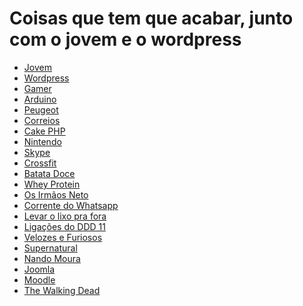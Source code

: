 # Coisas que tem que acabar, junto com o jovem e o wordpress

* [Jovem](https://desciclopedia.org/wiki/Adolescência)
* [Wordpress](https://wordpress.com)
* [Gamer](https://desciclopedia.org/wiki/Gamer)
* [Arduino](https://www.arduino.cc)
* [Peugeot](https://dicascarrosusados.com/5-razoes-para-nao-comprar-peugeot-206/) 
* [Correios](https://dicascarrosusados.com/5-razoes-para-nao-comprar-peugeot-206/)
* [Cake PHP](https://cakephp.org)
* [Nintendo]() 
* [Skype](https://www.skype.com/pt-br/) 
* [Crossfit]()
* [Batata Doce](https://pt.wikipedia.org/wiki/Batata-doce)
* [Whey Protein](https://en.wikipedaia.org/wiki/Whey_protein)
* [Os Irmãos Neto](https://www.youtube.com/watch?v=-mIEELoYnIA) 
* [Corrente do Whatsapp]() 
* [Levar o lixo pra fora]() 
* [Ligações do DDD 11]() 
* [Velozes e Furiosos]()
* [Supernatural](https://desciclopedia.org/wiki/Supernatural)
* [Nando Moura](https://www.youtube.com/channel/UCOOCeqi5txwviDZ4M5W9QSg)
* [Joomla](https://www.joomla.org/)
* [Moodle](https://pt.wikipedia.org/wiki/Moodle)
* [The Walking Dead](https://www.thewalkingdead.com.br/)
